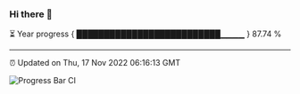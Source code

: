 ### Hi there 👋

⏳ Year progress { ██████████████████████████▁▁▁▁ } 87.74 %

---

⏰ Updated on Thu, 17 Nov 2022 06:16:13 GMT

![Progress Bar CI](https://github.com/liununu/liununu/workflows/Progress%20Bar%20CI/badge.svg)
